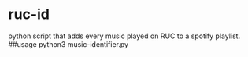 # ruc-id
python script that adds every music played on RUC to a spotify playlist.
##usage
python3 music-identifier.py <file>
